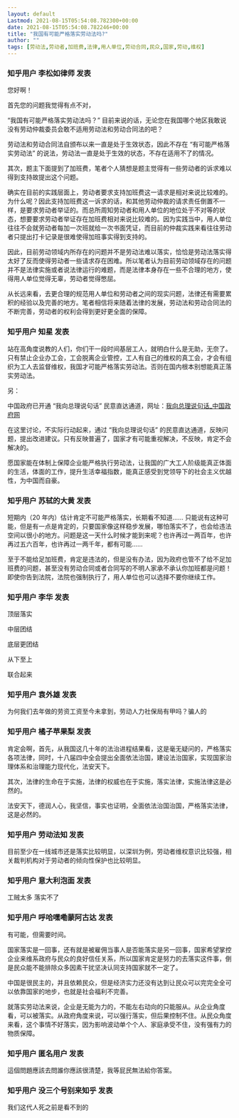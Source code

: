 ```yaml
---
layout: default
Lastmod: 2021-08-15T05:54:08.782300+00:00
date: 2021-08-15T05:54:08.782246+00:00
title: "我国有可能严格落实劳动法吗?"
author: ""
tags: [劳动法,劳动者,加班费,法律,用人单位,劳动合同,民众,国家,劳动,维权]
---
```



    
### 知乎用户  李松如律师​​ 发表
    
您好啊！

首先您的问题我觉得有点不对，

“我国有可能严格落实劳动法吗？” 目前来说的话，无论您在我国哪个地区我敢说没有劳动仲裁委员会敢不适用劳动法和劳动合同法的吧？

劳动法和劳动合同法自颁布以来一直是处于生效状态，因此不存在 “有可能严格落实劳动法” 的说法，劳动法一直是处于生效的状态，不存在适用不了的情况。

其次，题主下面提到了加班费，笔者个人猜想是题主觉得有一些劳动者的诉求难以得到支持故提出这个问题。

确实在目前的实践层面上，劳动者要求支持加班费这一请求是相对来说比较难的。为什么呢？因此支持加班费这一诉求的话，和其他劳动仲裁的请求责任倒置不一样，是要求劳动者举证的。而总所周知劳动者和用人单位的地位处于不对等的状态，想要要求劳动者举证存在加班费相对来说比较难的。因为实践当中，用人单位往往不会就劳动者每加一次班就给一次书面凭证，而目前的仲裁实践来看往往劳动者只提出打卡记录是很难使得加班事实得到支持的。

因此，目前劳动领域内所存在的问题并不是劳动法难以落实，恰恰是劳动法落实得太好了反而使得劳动者一些请求存在困难。所以笔者认为目前劳动领域存在的问题并不是法律实施或者说法律运行的难题，而是法律本身存在一些不合理的地方，使得用人单位觉得无辜，劳动者觉得憋屈。

从长远来看，去更合理的规范用人单位和劳动者之间的现实问题，法律还有需要累积的经验以及完善的地方。笔者相信将来随着法律的发展，劳动法和劳动合同法的不断完善，劳动者的权利会得到更好更全面的保障。
    
    
    
    
### 知乎用户 知星 发表
    
站在高角度说教的人们，你们干一段时间基层工人，就明白什么是无助，无奈了。只有禁止企业办工会，工会脱离企业管控，工人有自己的维权的真工会，才会有组织为工人去监督维权，我国才可能严格落实劳动法。否则在国内根本别想能真正落实劳动法。

另：

中国政府已开通 “我向总理说句话” 民意直达通道，网址：[我向总理说句话\_中国政府网](https://link.zhihu.com/?target=http%3A//www.gov.cn/hudong/xzlwh.htm)

在这里讨论，不实际行动起来，通过 “我向总理说句话” 的民意直达通道，反映问题，提出改进建议。只有反映普遍了，国家才有可能重视解决，不反映，肯定不会解决的。

愿国家能在体制上保障企业能严格执行劳动法，让我国的广大工人阶级能真正体面的生活，体面的工作，提升生活幸福指数，能真正感受到党领导下的社会主义优越性，为中国而自豪。
    
    
    
    
### 知乎用户 苏轼的大黄 发表
    
短期内（20 年内）估计肯定不可能严格落实，长期看不知道…… 只能说有这种可能，但是有一点是肯定的，只要国家像这样稳步发展，哪怕落实不了，也会给违法空间以很小的地方。问题是这一天什么时候才能到来呢？也许再过一两百年，也许再过五六百年，也许再过一两千年，都有可能……

至于不能给足加班费，肯定是违法的，但是没有办法，因为政府也管不了给不足加班费的问题，甚至没有劳动合同或者合同写的不明人家承不承认你加班都是问题！即使你告到法院，法院也强制执行了，用人单位也可以选择不要你继续工作。
    
    
    
    
### 知乎用户 李华 发表
    
顶层落实

中层团结

底层更团结

从下至上

联合起来
    
    
    
    
### 知乎用户 袁外雄 发表
    
为何我们去年做的劳资工资至今未拿到，劳动人力社保局有甲吗？骗人的
    
    
    
    
### 知乎用户 橘子苹果梨 发表
    
肯定会啊，首先，从我国这几十年的法治进程结果看，这是毫无疑问的，严格落实各项法律，同时，十八届四中全会提出全面依法治国，建设法治国家，实现国家治理体系和治理能力现代化，法安天下。

其次，法律的生命在于实施，法律的权威也在于实施，落实法律，实施法律这是必然的。

法安天下，德润人心，我坚信，事实也证明，全面依法治国治国，严格落实法律，这是必然的。
    
    
    
    
### 知乎用户 劳动法知 发表
    
目前至少在一线城市还是落实比较明显，以深圳为例，劳动者维权意识比较强，相关裁判机构对于劳动者的倾向性保护也比较明显。
    
    
    
    
### 知乎用户 意大利泡面 发表
    
工贼太多 落实不了
    
    
    
    
### 知乎用户 呼哈嘿嘞蒙阿古达 发表
    
有可能，但需要时间。

国家落实是一回事，还有就是被雇佣当事人是否能落实是另一回事，国家希望掌控企业来维系政府与民众的良好信任关系，所以国家肯定是努力的去落实这件事，倒是民众能不能排除众多因素干扰坚决认同支持国家就不一定了。

中国是很民主的，并且依赖民众，但是经济实力还没有达到让民众可以完完全全可以依靠国家的地步，也就是社会福利不完善。

就落实劳动法来说，企业是无能为力的，不能左右动向的只能服从。从企业角度看，可以被落实。从政府角度来说，可以强行落实，但后果控制不住。从民众角度来看，这个事情不好落实，因为影响波动单个个人、家庭承受不住，没有强有力的物质保障。
    
    
    
    
### 知乎用户 匿名用户 发表
    
這個問題應該去問誰你應該很清楚，我等屁民無法給你答案。
    
    
    
    
### 知乎用户 没三个号别来知乎 发表
    
我们这代人死之前是看不到的
    
    
    

